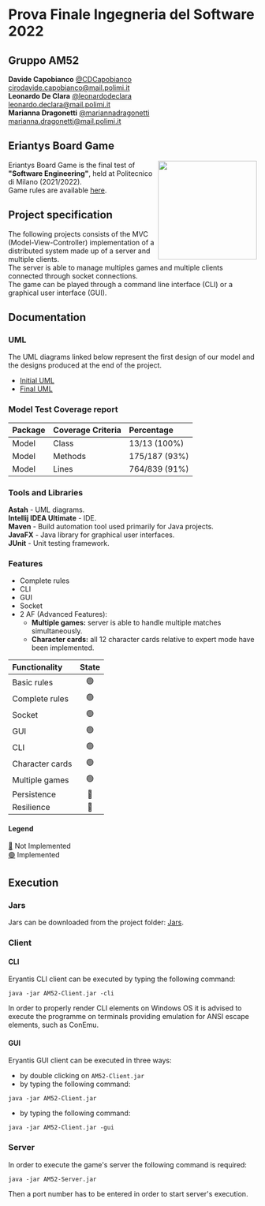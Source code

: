 # Prova Finale Ingegneria del Software 2022
## Gruppo AM52
**Davide Capobianco** [@CDCapobianco](https://github.com/CDCapobianco) <br> cirodavide.capobianco@mail.polimi.it <br>
**Leonardo De Clara** [@leonardodeclara](https://github.com/leonardodeclara) <br> leonardo.declara@mail.polimi.it <br>
**Marianna Dragonetti** [@mariannadragonetti](https://github.com/mariannadragonetti) <br>marianna.dragonetti@mail.polimi.it

## Eriantys Board Game
<img src="https://www.craniocreations.it/wp-content/uploads/2021/06/Eriantys_scatolaFrontombra.png" width=200px height=200px align="right"/>

Eriantys Board Game is the final test of **"Software Engineering"**, held at Politecnico di Milano (2021/2022).<br>
Game rules are available [here](https://craniointernational.com/2021/wp-content/uploads/2021/06/Eriantys_rules_small.pdf).<br>

## Project specification
The following projects consists of the MVC (Model-View-Controller) implementation of a distributed system made up of a server and multiple clients.<br>
The server is able to manage multiples games and multiple clients connected through socket connections. <br>
The game can be played through a command line interface (CLI) or a graphical user interface (GUI). <br>



## Documentation

### UML
The UML diagrams linked below represent the first design of our model and the designs produced at the end of the project.
- [Initial UML](https://github.com/leonardodeclara/ingsw2022-AM52/blob/master/deliverables/Initial_model_UML.png)
- [Final UML](https://github.com/leonardodeclara/ingsw2022-AM52/tree/master/deliverables/Final%20UML)


### Model Test Coverage report

| Package |Coverage Criteria | Percentage |
|:-----------------------|:------------------|:------------------|
| Model | Class | 13/13 (100%)
| Model | Methods | 175/187 (93%)
| Model | Lines | 764/839 (91%)

### Tools and Libraries
**Astah** - UML diagrams.<br>
**Intellij IDEA Ultimate** - IDE. <br>
**Maven** - Build automation tool used primarily for Java projects.<br>
**JavaFX** - Java library for graphical user interfaces.<br>
**JUnit** - Unit testing framework.<br>


### Features
- Complete rules
- CLI
- GUI
- Socket
- 2 AF (Advanced Features):
    - __Multiple games:__ server is able to handle multiple matches simultaneously.
    - __Character cards:__ all 12 character cards relative to expert mode have been implemented.


| Functionality    |                       State                        |
|:-----------------|:--------------------------------------------------:|
| Basic rules      | 🟢 |
| Complete rules   | 🟢 |
| Socket           | 🟢 |
| GUI              | 🟢 |
| CLI              | 🟢 |
| Character cards  | 🟢 |
| Multiple games   | 🟢 |
| Persistence      | 🔴 |
| Resilience       | 🔴 |

#### Legend
[🔴]() Not Implemented <br>
[🟢]() Implemented

## Execution

### Jars
Jars can be downloaded from the project folder: [Jars](https://github.com/leonardodeclara/ingsw2022-AM52/tree/master/deliverables/jars).

### Client

#### CLI
Eryantis CLI client can be executed by typing the following command:
```
java -jar AM52-Client.jar -cli
```
In order to properly render CLI elements on Windows OS it is advised to execute the programme on terminals providing emulation for ANSI escape elements, such as ConEmu. 

#### GUI
Eryantis GUI client can be executed in three ways:

- by double clicking on  ```AM52-Client.jar```
- by typing the following command:
```
java -jar AM52-Client.jar
```
- by typing the following command:
```
java -jar AM52-Client.jar -gui
```
### Server
In order to execute the game's server the following command is required:
```
java -jar AM52-Server.jar 
```
Then a port number has to be entered in order to start server's execution.
